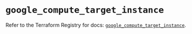 # `google_compute_target_instance`

Refer to the Terraform Registry for docs: [`google_compute_target_instance`](https://registry.terraform.io/providers/hashicorp/google/5.39.0/docs/resources/compute_target_instance).
